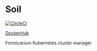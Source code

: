 # Soil

[![CircleCI](https://circleci.com/gh/formicarium/soil.svg?style=svg)](https://circleci.com/gh/formicarium/soil)

[DockerHub](https://hub.docker.com/r/formicarium/soil/)

Formicarium Kubernetes cluster manager
